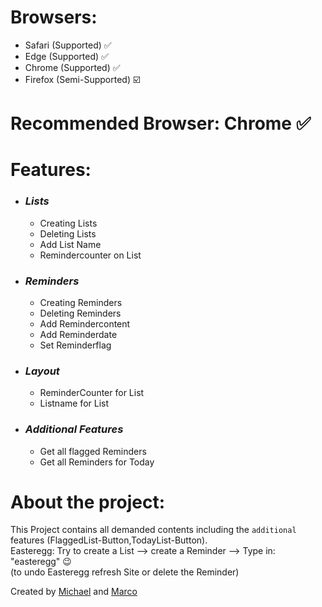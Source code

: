 # Browsers:
- Safari  (Supported) ✅
- Edge    (Supported) ✅
- Chrome  (Supported) ✅
- Firefox (Semi-Supported) ☑️

# Recommended Browser: Chrome ✅

# Features:

- ### ***Lists***
  - Creating Lists 
  - Deleting Lists 
  - Add List Name  
  - Remindercounter on List 

- ### ***Reminders***
  - Creating Reminders 
  - Deleting Reminders 
  - Add Remindercontent 
  - Add Reminderdate
  - Set Reminderflag

- ### ***Layout***
  - ReminderCounter for List
  - Listname for List

- ### ***Additional Features***
  - Get all flagged Reminders
  - Get all Reminders for Today



# About the project:
This Project contains all demanded contents including the `additional` features (FlaggedList-Button,TodayList-Button).
<br>Easteregg: Try to create a List --> create a Reminder --> Type in: "easteregg" 😉
<br>(to undo Easteregg refresh Site or delete the Reminder)


Created by [Michael](https://github.com/SchmittMichael) and [Marco](https://github.com/Marco-Wanka)
